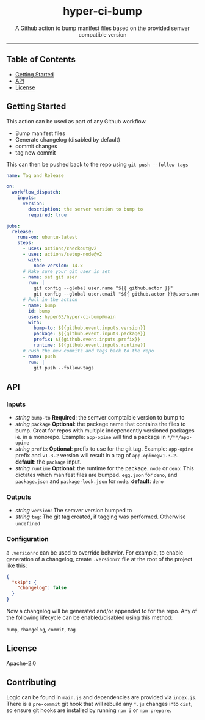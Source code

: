 <h1 align="center">hyper-ci-bump</h1>
<p align="center">A Github action to bump manifest files based on the provided semver compatible version</p>
</p>

---

## Table of Contents

- [Getting Started](#getting-started)
- [API](#api)
- [License](#license)

## Getting Started

This action can be used as part of any Github workflow.

- Bump manifest files
- Generate changelog (disabled by default)
- commit changes
- tag new commit

This can then be pushed back to the repo using `git push --follow-tags`

```yml
name: Tag and Release

on:
  workflow_dispatch:
    inputs:
      version:
        description: the server version to bump to
        required: true

jobs:
  release:
    runs-on: ubuntu-latest
    steps:
      - uses: actions/checkout@v2
      - uses: actions/setup-node@v2
        with:
          node-version: 14.x
      # Make sure your git user is set
      - name: set git user
        run: |
          git config --global user.name "${{ github.actor }}"
          git config --global user.email "${{ github.actor }}@users.noreply.github.com"
      # Pull in the action
      - name: bump
        id: bump
        uses: hyper63/hyper-ci-bump@main
        with:
          bump-to: ${{github.event.inputs.version}}
          package: ${{github.event.inputs.package}}
          prefix: ${{github.event.inputs.prefix}}
          runtime: ${{github.event.inputs.runtime}}
      # Push the new commits and tags back to the repo
      - name: push
        run: |
          git push --follow-tags
```

## API

### Inputs

- *string* `bump-to` **Required**: the semver comptaible version to bump to
- *string* `package` **Optional**: the package name that contains the files to bump. Great for repos with multiple independently versioned packages ie. in a monorepo. Example: `app-opine` will find a package in `*/**/app-opine`
- *string* `prefix` **Optional**: prefix to use for the git tag. Example: `app-opine` prefix and `v1.3.2` version will result in a tag of `app-opine@v1.3.2`. **default**: the `package` input.
- *string* `runtime` **Optional**: the runtime for the package. `node` or `deno`: This dictates which manifest files are bumped. `egg.json` for `deno`, and `package.json` and `package-lock.json` for `node`. **default**: `deno`

### Outputs

- *string* `version`: The semver version bumped to
- *string* `tag`: The git tag created, if tagging was performed. Otherwise `undefined`

### Configuration

a `.versionrc` can be used to override behavior. For example, to enable generation of a changelog, create `.versionrc` file at the root of the project like this:

```json
{
  "skip": {
    "changelog": false
  }
}
```

Now a changelog will be generated and/or appended to for the repo. Any of the following lifecycle can be enabled/disabled using this method:

`bump`, `changelog`, `commit`, `tag`

## License

Apache-2.0

## Contributing

Logic can be found in `main.js` and dependencies are provided via `index.js`. There is a `pre-commit` git hook that will rebuild any `*.js` changes into `dist`, so ensure git hooks are installed by running `npm i` or `npm prepare`. 
